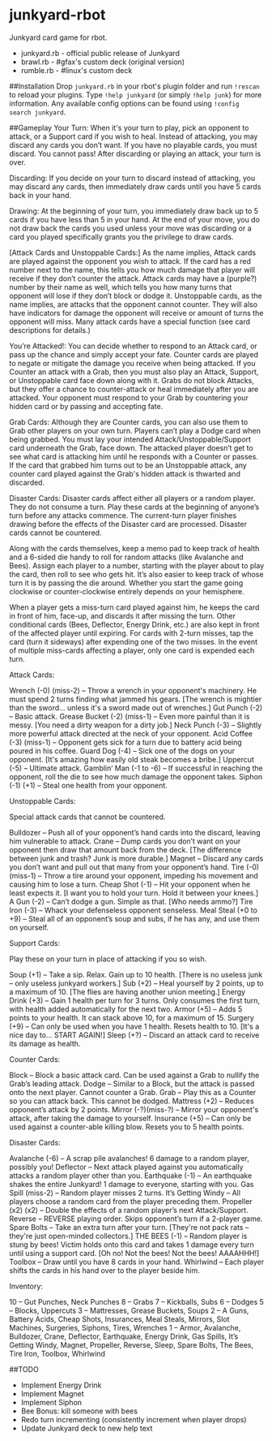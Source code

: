 junkyard-rbot
==========

Junkyard card game for rbot.

* junkyard.rb - official public release of Junkyard
* brawl.rb - #gfax's custom deck (original version)
* rumble.rb - #linux's custom deck

##Installation
Drop `junkyard.rb` in your rbot's plugin folder and run `!rescan` to reload your plugins. Type `!help junkyard` (or simply `!help junk`) for more information. Any available config options can be found using `!config search junkyard`.

##Gameplay
Your Turn: When it's your turn to play, pick an opponent to attack, or a Support card if you wish to heal. Instead of attacking, you may discard any cards you don’t want. If you have no playable cards, you must discard. You cannot pass! After discarding or playing an attack, your turn is over.

Discarding: If you decide on your turn to discard instead of attacking, you may discard any cards, then immediately draw cards until you have 5 cards back in your hand.

Drawing: At the beginning of your turn, you immediately draw back up to 5 cards if you have less than 5 in your hand. At the end of your move, you do not draw back the cards you used unless your move was discarding or a card you played specifically grants you the privilege to draw cards.

[Attack Cards and Unstoppable Cards:] As the name implies, Attack cards are played against the opponent you wish to attack. If the card has a red number next to the name, this tells you how much damage that player will receive if they don’t counter the attack. Attack cards may have a (purple?) number by their name as well, which tells you how many turns that opponent will lose if they don’t block or dodge it. Unstoppable cards, as the name implies, are attacks that the opponent cannot counter. They will also have indicators for damage the opponent will receive or amount of turns the opponent will miss. Many attack cards have a special function (see card descriptions for details.)

You’re Attacked!: You can decide whether to respond to an Attack card, or pass up the chance and simply accept your fate. Counter cards are played to negate or mitigate the damage you receive when being attacked. If you Counter an attack with a Grab, then you must also play an Attack, Support, or Unstoppable card face down along with it. Grabs do not block Attacks, but they offer a chance to counter-attack or heal immediately after you are attacked. Your opponent must respond to your Grab by countering your hidden card or by passing and accepting fate.

Grab Cards: Although they are Counter cards, you can also use them to Grab other players on your own turn.  Players can’t play a Dodge card when being grabbed. You must lay your intended Attack/Unstoppable/Support card underneath the Grab, face down. The attacked player doesn’t get to see what card is attacking him until he responds with a Counter or passes. If the card that grabbed him turns out to be an Unstoppable attack, any counter card played against the Grab's hidden attack is thwarted and discarded.

Disaster Cards: Disaster cards affect either all players or a random player. They do not consume a turn. Play these cards at the beginning of anyone’s turn before any attacks commence. The current-turn player finishes drawing before the effects of the Disaster card are processed. Disaster cards cannot be countered.

Along with the cards themselves, keep a memo pad to keep track of health and a 6-sided die handy to roll for random attacks (like Avalanche and Bees). Assign each player to a number, starting with the player about to play the card, then roll to see who gets hit. It’s also easier to keep track of whose turn it is by passing the die around. Whether you start the game going clockwise or counter-clockwise entirely depends on your hemisphere.

When a player gets a miss-turn card played against him, he keeps the card in front of him, face-up, and discards it after missing the turn. Other conditional cards (Bees, Deflector, Energy Drink, etc.) are also kept in front of the affected player until expiring. For cards with 2-turn misses, tap the card (turn it sideways) after expending one of the two misses. In the event of multiple miss-cards affecting a player, only one card is expended each turn.

Attack Cards:

  Wrench (-0) (miss-2) – Throw a wrench in your opponent's machinery. He must spend 2 turns finding what jammed his gears. [The wrench is mightier than the sword... unless it's a sword made out of wrenches.]
  Gut Punch (-2) – Basic attack.
  Grease Bucket (-2) (miss-1) – Even more painful than it is messy. [You need a dirty weapon for a dirty job.]
  Neck Punch (-3) – Slightly more powerful attack directed at the neck of your opponent.
  Acid Coffee (-3) (miss-1) – Opponent gets sick for a turn due to battery acid being poured in his coffee.
  Guard Dog (-4) – Sick one of the dogs on your opponent. [It's amazing how easily old steak becomes a bribe.]
  Uppercut (-5) – Ultimate attack.
  Gamblin’ Man (-1 to -6) – If successful in reaching the opponent, roll the die to see how much damage the opponent takes.
  Siphon (-1) (+1) – Steal one health from your opponent.

Unstoppable Cards:

Special attack cards that cannot be countered.

  Bulldozer – Push all of your opponent’s hand cards into the discard, leaving him vulnerable to attack.
  Crane – Dump cards you don’t want on your opponent then draw that amount back from the deck. [The difference between junk and trash? Junk is more durable.]
  Magnet – Discard any cards you don’t want and pull out that many from your opponent’s hand.
  Tire (-0) (miss-1) – Throw a tire around your opponent, impeding his movement and causing him to lose a turn.
  Cheap Shot (-1) – Hit your opponent when he least expects it. [I want you to hold your turn. Hold it between your knees.]
  A Gun (-2) – Can’t dodge a gun. Simple as that. [Who needs ammo?]
  Tire Iron (-3) – Whack your defenseless opponent senseless.
  Meal Steal (+0 to +9) – Steal all of an opponent’s soup and subs, if he has any, and use them on yourself.

Support Cards:

Play these on your turn in place of attacking if you so wish.

  Soup (+1) – Take a sip. Relax. Gain up to 10 health. [There is no useless junk – only useless junkyard workers.]
  Sub (+2) – Heal yourself by 2 points, up to a maximum of 10. [The flies are having another union meeting.]
  Energy Drink (+3) – Gain 1 health per turn for 3 turns. Only consumes the first turn, with health added automatically for the next two.
  Armor (+5) – Adds 5 points to your health. It can stack above 10, for a maximum of 15.
  Surgery (+9) – Can only be used when you have 1 health. Resets health to 10. [It's a nice day to... START AGAIN!]
  Sleep (+?) – Discard an attack card to receive its damage as health.

Counter Cards:

  Block – Block a basic attack card. Can be used against a Grab to nullify the Grab’s leading attack.
  Dodge – Similar to a Block, but the attack is passed onto the next player. Cannot counter a Grab.
  Grab – Play this as a Counter so you can attack back. This cannot be dodged.
  Mattress (+2) – Reduces opponent’s attack by 2 points.
  Mirror (-?)(miss-?) – Mirror your opponent's attack, after taking the damage to yourself.
  Insurance (+5) – Can only be used against a counter-able killing blow. Resets you to 5 health points.

Disaster Cards:

  Avalanche (-6) – A scrap pile avalanches! 6 damage to a random player, possibly you!
  Deflector – Next attack played against you automatically attacks a random player other than you.
  Earthquake (-1) – An earthquake shakes the entire Junkyard! 1 damage to everyone, starting with you.
  Gas Spill (miss-2) – Random player misses 2 turns.
  It’s Getting Windy – All players choose a random card from the player preceding them.
  Propeller (x2) (x2) – Double the effects of a random player’s next Attack/Support.
  Reverse – REVERSE playing order. Skips opponent’s turn if a 2-player game.
  Spare Bolts – Take an extra turn after your turn. [They're not pack rats – they're just open-minded collectors.]
  THE BEES (-1) – Random player is stung by bees! Victim holds onto this card and takes 1 damage every turn until using a support card. [Oh no! Not the bees! Not the bees! AAAAHHH!]
  Toolbox – Draw until you have 8 cards in your hand.
  Whirlwind – Each player shifts the cards in his hand over to the player beside him.

Inventory:

  10 – Gut Punches, Neck Punches
  8 – Grabs
  7 – Kickballs, Subs
  6 – Dodges
  5 – Blocks, Uppercuts
  3 – Mattresses, Grease Buckets, Soups
  2 – A Guns, Battery Acids, Cheap Shots, Insurances, Meal Steals, Mirrors, Slot Machines, Surgeries, Siphons, Tires, Wrenches
  1 – Armor, Avalanche, Bulldozer, Crane, Deflector, Earthquake, Energy Drink, Gas Spills, It’s Getting Windy, Magnet, Propeller, Reverse, Sleep, Spare Bolts, The Bees, Tire Iron, Toolbox, Whirlwind

##TODO

* Implement Energy Drink
* Implement Magnet
* Implement Siphon
* Bee Bonus: kill someone with bees
* Redo turn incrementing (consistently increment when player drops)
* Update Junkyard deck to new help text
